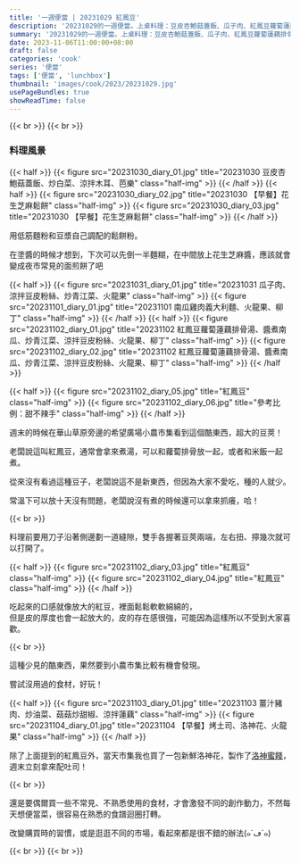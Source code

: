 ```yaml
---
title: '一週便當 | 20231029 紅鳳豆'
description: '20231029的一週便當。上桌料理：豆皮杏鮑菇蓋飯、瓜子肉、紅鳳豆蘿蔔蓮藕排骨湯、南瓜雞肉義大利麵、薑汁豬肉。在小農市集買到了酷東西，一起來看看吧！'
summary: '20231029的一週便當。上桌料理：豆皮杏鮑菇蓋飯、瓜子肉、紅鳳豆蘿蔔蓮藕排骨湯、南瓜雞肉義大利麵、薑汁豬肉。在小農市集買到了酷東西，一起來看看吧！'
date: 2023-11-06T11:00:00+08:00
draft: false
categories: 'cook'
series: '便當'
tags: ['便當', 'lunchbox']
thumbnail: 'images/cook/2023/20231029.jpg'
usePageBundles: true
showReadTime: false
---
```


{{< br >}}
{{< br >}}

### 料理風景

{{< half >}}
{{< figure src="20231030_diary_01.jpg" title="20231030 豆皮杏鮑菇蓋飯、炒白菜、涼拌木耳、芭樂" class="half-img" >}}
{{< /half >}}
{{< half >}}
{{< figure src="20231030_diary_02.jpg" title="20231030 【早餐】花生芝麻鬆餅" class="half-img" >}}
{{< figure src="20231030_diary_03.jpg" title="20231030 【早餐】花生芝麻鬆餅" class="half-img" >}}
{{< /half >}}

用低筋麵粉和豆漿自己調配的鬆餅粉。

在塗醬的時候才想到，下次可以先倒一半麵糊，在中間放上花生芝麻醬，應該就會變成夜市常見的面煎餅了吧

{{< half >}}
{{< figure src="20231031_diary_01.jpg" title="20231031 瓜子肉、涼拌豆皮粉絲、炒青江菜、火龍果" class="half-img" >}}
{{< figure src="20231101_diary_01.jpg" title="20231101 南瓜雞肉義大利麵、火龍果、柳丁" class="half-img" >}}
{{< /half >}}
{{< half >}}
{{< figure src="20231102_diary_01.jpg" title="20231102 紅鳳豆蘿蔔蓮藕排骨湯、醬煮南瓜、炒青江菜、涼拌豆皮粉絲、火龍果、柳丁" class="half-img" >}}
{{< figure src="20231102_diary_02.jpg" title="20231102 紅鳳豆蘿蔔蓮藕排骨湯、醬煮南瓜、炒青江菜、涼拌豆皮粉絲、火龍果、柳丁" class="half-img" >}}
{{< /half >}}

{{< half >}}
{{< figure src="20231102_diary_05.jpg" title="紅鳳豆" class="half-img" >}}
{{< figure src="20231102_diary_06.jpg" title="參考比例：甜不辣手" class="half-img" >}}
{{< /half >}}

週末的時候在華山草原旁邊的希望廣場小農市集看到這個酷東西，超大的豆莢！

老闆說這叫紅鳳豆，通常會拿來煮湯，可以和蘿蔔排骨放一起，或者和米飯一起煮。

從來沒有看過這種豆子，老闆說這不是新東西，但因為大家不愛吃，種的人就少。

常溫下可以放十天沒有問題，老闆說沒有煮的時候還可以拿來抓癢，哈！

{{< br >}}

料理前要用刀子沿著側邊劃一道縫隙，雙手各握著豆莢兩端，左右扭、擰幾次就可以打開了。

{{< half >}}
{{< figure src="20231102_diary_03.jpg" title="紅鳳豆" class="half-img" >}}
{{< figure src="20231102_diary_04.jpg" title="紅鳳豆" class="half-img" >}}
{{< /half >}}

吃起來的口感就像放大的紅豆，裡面鬆鬆軟軟綿綿的，
\
但是皮的厚度也會一起放大的，皮的存在感很強，可能因為這樣所以不受到大家喜歡。

{{< br >}}

這種少見的酷東西，果然要到小農市集比較有機會發現。

嘗試沒用過的食材，好玩！

{{< half >}}
{{< figure src="20231103_diary_01.jpg" title="20231103 薑汁豬肉、炒油菜、菇菇炒甜椒、涼拌蓮藕" class="half-img" >}}
{{< figure src="20231104_diary_01.jpg" title="20231104 【早餐】烤土司、洛神花、火龍果" class="half-img" >}}
{{< /half >}}

除了上面提到的紅鳳豆外，當天市集我也買了一包新鮮洛神花，製作了[洛神蜜餞](../../../recipe/candied-roselle/)，週末立刻拿來配吐司！

{{< br >}}

還是要偶爾買一些不常見、不熟悉使用的食材，才會激發不同的創作動力，不然每天想便當菜，很容易在熟悉的食譜迴圈打轉。

改變購買時的習慣，或是逛逛不同的市場，看起來都是很不錯的辦法(๑´ڡ`๑)

{{< br >}}
{{< br >}}
